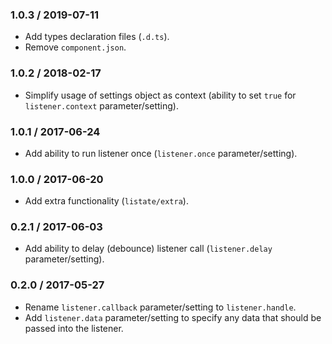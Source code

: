 ### 1.0.3 / 2019-07-11

* Add types declaration files (`.d.ts`).
* Remove `component.json`.

### 1.0.2 / 2018-02-17

* Simplify usage of settings object as context (ability to set `true` for `listener.context` parameter/setting).

### 1.0.1 / 2017-06-24

* Add ability to run listener once (`listener.once` parameter/setting).

### 1.0.0 / 2017-06-20

* Add extra functionality (`listate/extra`).

### 0.2.1 / 2017-06-03

* Add ability to delay (debounce) listener call (`listener.delay` parameter/setting).

### 0.2.0 / 2017-05-27

* Rename `listener.callback` parameter/setting to `listener.handle`.
* Add  `listener.data` parameter/setting to specify any data that should be passed into the listener.
